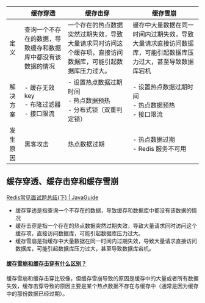 |          | 缓存穿透                                                   | 缓存击穿                                                     | 缓存雪崩                                                     |
| -------- | ---------------------------------------------------------- | ------------------------------------------------------------ | ------------------------------------------------------------ |
| 定义     | 查询一个不存在的数据，导致缓存和数据库中都没有该数据的情况 | 一个存在的热点数据突然过期失效，导致大量请求同时访问这个缓存项，直接访问数据库，可能引起数据库压力过大。 | 缓存中大量数据在同一时间内过期失效，导致大量请求直接访问数据库，可能引起数据库压力过大，甚至导致数据库宕机 |
| 解决方案 | - 缓存无效key<br>- 布隆过滤器<br>- 接口限流                | - 设置热点数据过期时间<br>- 热点数据预热<br>- 分布式锁（双重判定锁） | - 设置热点数据过期时间<br/>- 热点数据预热<br/>- 接口限流     |
| 发生原因 | 黑客攻击                                                   | 热点数据过期                                                 | - 热点数据过期<br>- Redis 服务不可用<br>                     |





## 缓存穿透、缓存击穿和缓存雪崩

[Redis常见面试题总结(下) | JavaGuide](https://javaguide.cn/database/redis/redis-questions-02.html#缓存穿透)

- 缓存穿透是指查询一个不存在的数据，导致缓存和数据库中都没有该数据的情况
- 缓存击穿是指一个存在的热点数据突然过期失效，导致大量请求同时访问这个缓存项，直接访问数据库，可能引起数据库压力过大。
- 缓存雪崩是指缓存中大量数据在同一时间内过期失效，导致大量请求直接访问数据库，可能引起数据库压力过大，甚至导致数据库宕机。



#### [缓存雪崩和缓存击穿有什么区别？](https://javaguide.cn/database/redis/redis-questions-02.html#缓存雪崩和缓存击穿有什么区别)

缓存雪崩和缓存击穿比较像，但缓存雪崩导致的原因是缓存中的大量或者所有数据失效，缓存击穿导致的原因主要是某个热点数据不存在与缓存中（通常是因为缓存中的那份数据已经过期）。
